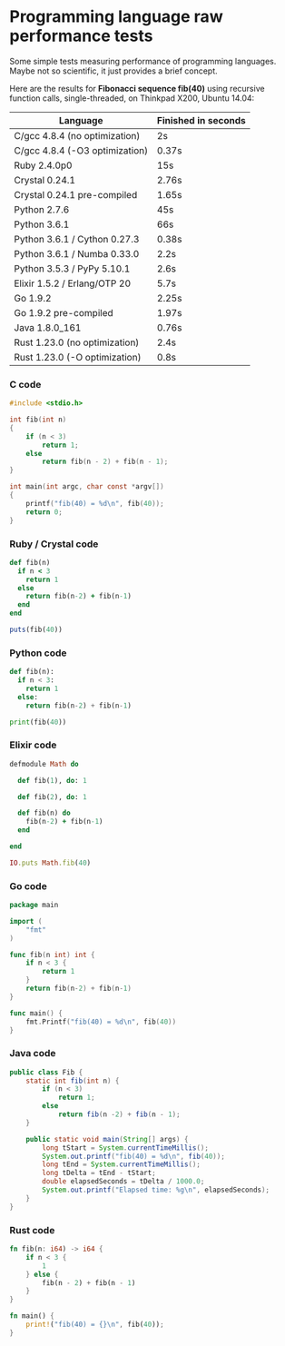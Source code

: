 # Programming language raw performance tests

Some simple tests measuring performance of programming languages.
Maybe not so scientific, it just provides a brief concept.

Here are the results for __Fibonacci sequence fib(40)__ using recursive function calls, single-threaded, on Thinkpad X200, Ubuntu 14.04:

Language                       | Finished in seconds
-------------------------------|--------------------
C/gcc 4.8.4 (no optimization)  | 2s
C/gcc 4.8.4 (-O3 optimization) | 0.37s
Ruby 2.4.0p0                   | 15s
Crystal 0.24.1                 | 2.76s
Crystal 0.24.1 pre-compiled    | 1.65s
Python 2.7.6                   | 45s
Python 3.6.1                   | 66s
Python 3.6.1 / Cython 0.27.3   | 0.38s
Python 3.6.1 / Numba 0.33.0    | 2.2s
Python 3.5.3 / PyPy 5.10.1     | 2.6s
Elixir 1.5.2 / Erlang/OTP 20   | 5.7s
Go 1.9.2                       | 2.25s
Go 1.9.2 pre-compiled          | 1.97s
Java 1.8.0_161                 | 0.76s
Rust 1.23.0 (no optimization)  | 2.4s
Rust 1.23.0 (-O optimization)  | 0.8s

### C code
```c
#include <stdio.h>

int fib(int n)
{
    if (n < 3)
        return 1;
    else
        return fib(n - 2) + fib(n - 1);
}

int main(int argc, char const *argv[])
{
    printf("fib(40) = %d\n", fib(40));
    return 0;
}

```

### Ruby / Crystal code
```ruby
def fib(n)
  if n < 3
    return 1
  else
    return fib(n-2) + fib(n-1)
  end
end

puts(fib(40))
```

### Python code
```python
def fib(n):
  if n < 3:
    return 1
  else:
    return fib(n-2) + fib(n-1)

print(fib(40))
```

### Elixir code
```ruby
defmodule Math do

  def fib(1), do: 1

  def fib(2), do: 1

  def fib(n) do
    fib(n-2) + fib(n-1)
  end

end

IO.puts Math.fib(40)
```

### Go code
```go
package main

import (
    "fmt"
)

func fib(n int) int {
    if n < 3 {
        return 1
    }
    return fib(n-2) + fib(n-1)
}

func main() {
    fmt.Printf("fib(40) = %d\n", fib(40))
}
```

### Java code
```java
public class Fib {
    static int fib(int n) {
        if (n < 3)
            return 1;
        else
            return fib(n -2) + fib(n - 1);
    }

    public static void main(String[] args) {
        long tStart = System.currentTimeMillis();
        System.out.printf("fib(40) = %d\n", fib(40));
        long tEnd = System.currentTimeMillis();
        long tDelta = tEnd - tStart;
        double elapsedSeconds = tDelta / 1000.0;
        System.out.printf("Elapsed time: %g\n", elapsedSeconds);
    }
}
```

### Rust code
```rust
fn fib(n: i64) -> i64 {
    if n < 3 {
        1
    } else {
        fib(n - 2) + fib(n - 1)
    }
}

fn main() {
    print!("fib(40) = {}\n", fib(40));
}
```

